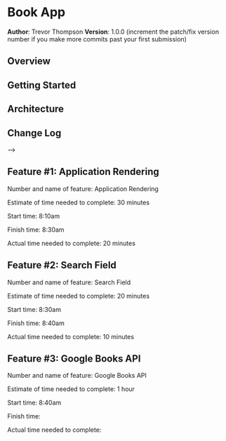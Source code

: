# Book App

**Author**: Trevor Thompson
**Version**: 1.0.0 (increment the patch/fix version number if you make more commits past your first submission)

## Overview
<!-- Provide a high level overview of what this application is and why you are building it, beyond the fact that it's an assignment for a Code 301 class. (i.e. What's your problem domain?) -->

## Getting Started
<!-- What are the steps that a user must take in order to build this app on their own machine and get it running? -->

## Architecture
<!-- Provide a detailed description of the application design. What technologies (languages, libraries, etc) you're using, and any other relevant design information. -->

## Change Log
<!-- Use this area to document the iterative changes made to your application as each feature is successfully implemented. Use time stamps. Here's an examples:

01-01-2001 4:59pm - Application now has a fully-functional express server, with GET and POST routes for the book resource.

## Credits and Collaborations
<!-- Give credit (and a link) to other people or resources that helped you build this application. -->
-->

## Feature #1: Application Rendering

Number and name of feature: Application Rendering

Estimate of time needed to complete: 30 minutes

Start time: 8:10am

Finish time: 8:30am

Actual time needed to complete: 20 minutes

## Feature #2: Search Field

Number and name of feature: Search Field

Estimate of time needed to complete: 20 minutes

Start time: 8:30am

Finish time: 8:40am

Actual time needed to complete: 10 minutes

## Feature #3: Google Books API

Number and name of feature: Google Books API

Estimate of time needed to complete: 1 hour

Start time: 8:40am

Finish time: 

Actual time needed to complete: 